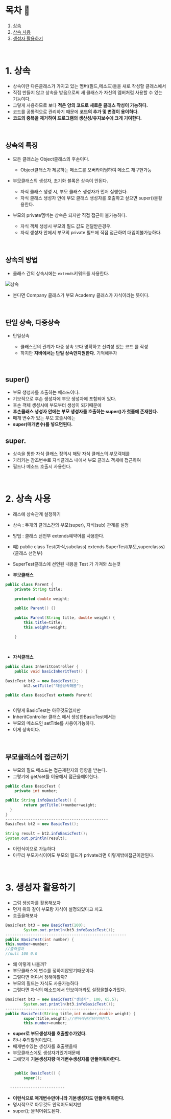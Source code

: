 # 목차 🔖
1. [상속](#1-상속)<br/>
2. [상속 사용](#2-상속-사용)<br/>
3. [생성자 활용하기](#3-생성자-활용하기)<br/>





<br/>

# 1. 상속

- 상속이란 다른클래스가 가지고 있는 멤버(필드,메소드)들을 새로 작성할 클래스에서
- 직접 만들지 않고 상속을 받음으로써 새 클래스가 자신의 멤버처럼 사용할 수 있는기능이다.
- 그렇게 사용하므로 보다 **적은 양의 코드로 새로운 클래스 작성이 가능하다.**
- 코드를 공통적으로 관리하기 때문에 **코드의 추가 및 변경이 용이하다.**
- **코드의 중복을 제거하여 프로그램의 생산성/유지보수에 크게 기여한다.**

<br/>

## 상속의 특징

- 모든 클래스는 Object클래스의 후손이다.

   - Object클래스가 제공하는 메소드를 오버라이딩하여 메소드 재구현가능

- 부모클래스의 생성자, 초기화 블록은 상속이 안된다.

   - 자식 클래스 생성 시, 부모 클래스 생성자가 먼저 실행한다.
   - 자식 클래스 생성자 안에 부모 클래스 생성자를 호출하고 싶으면 super()을활용한다.

- 부모의 private멤버는 상속은 되지만 직접 접근이 불가능하다.

   - 자식 객체 생성시 부모의 필드 값도 전달받은경우.
   - 자식 생성자 안에서 부모의 private 필드에 직접 접근하여 대입이불가능하다.

<br/>


## 상속의 방법

- 클래스 간의 상속시에는 <code>extends</code>키워드를 사용한다.

![상속](https://user-images.githubusercontent.com/126074577/226159246-791c2faa-a5f3-448a-8132-a129802e96d4.png)

- 본다면 Company 클래스가 부모 Academy 클래스가 자식이라는 뜻이다.


<br/>


## 단일 상속, 다중상속

- 단일상속

  - 클래스간의 관계가 다중 상속 보다 명확하고 신뢰성 있는 코드 를 작성
  - 하지만 **자바에서는 단일 상속만지원한다.** 기억해두자


<br/>


## super()

- 부모 생성자를 호출하는 메소드이다.
- 기보적으로 후손 생성자에 부모 생성자에 포함되어 있다.
- 후손 객체 생성시에 부모부터 생성이 되기때문에
- **후손클래스 생성자 안에는 부모 생성자를 호출하는 super()가 첫줄에 존재한다.**
- 매개 변수가 있는 부모 호출시에는 
- **super(매개변수)를 넣으면된다.**


## super.

- 상속을 통한 자식 클래스 정의시 해당 자식 클래스의 부모객체를
- 가리키는 참조변수로 자식클래스 내에서 부모 클래스 객체에 접근하여
- 필드나 메소드 호출시 사용한다.


<br/>


# 2. 상속 사용

- 래스에 상속관계 설정하기
- 상속 : 두개의 클래스간의 부모(super), 자식(sub) 관계를 설정
- 방법 : 클래스 선언부 extends예약어를 사용한다.
- 예) public class Test(자식,subclass) extends SuperTest(부모,superclasss){클래스 선언부}
- SuperTest클래스에 선언된 내용을 Test 가 가져와 쓰는것

- **부모클래스**

```java
public class Parent {
	private String title;
	
	protected double weight;
	
	public Parent() {}
	
	public Parent(String title, double weight) {
		this.title=title;
		this.weight=weight;
		
	}
  ```

<br/>

- **자식클래스**


```java
public class InheritController {
	public void basicInheritTest() {
    
BasicTest bt2 = new BasicTest();
		bt2.setTitle("처음상속해봄");
```

```java
public class BasicTest extends Parent{
  
```

- 이렇게 BasicTest는 아무것도없지만
-  InheritController 클래스 에서 생성한BasicTest에서는
- 부모의 메소드인 setTitle를 사용이가능하다.
- 이게 상속이다.

<br/>

## 부모클래스에 접근하기

- 부모의 필드 메소드는 접근제한자의 영향을 받는다.
- 그렇기에 get/set를 이용해서 접근을해야한다.

```java
public class BasicTest {
	private int number;

public String infoBasicTest() {
		return getTitle()+number+weight;
  }
}
---------------------------------------------  
BasicTest bt2 = new BasicTest();
  
String result = bt2.infoBasicTest();
System.out.println(result);
```

- 이런식이으로 가능하다
- 아무리 부모자식이여도 부모의 필드가 private라면 이렇게밖에접근이안된다.

<br/>

# 3. 생성자 활용하기

- 그럼 생성자를 활용해보자
- 먼저 위와 같이 부모랑 자식이 설정되있다고 치고
- 호출을해보자

```java
BasicTest bt3 = new BasicTest(100);
		System.out.println(bt3.infoBasicTest());
-----------------------------------------------------
public BasicTest(int number) {
this.number=number;
//출력결과
//null 100 0.0
```

- 왜 이렇게 나올까?
- 부모클래스에 변수를 정하지않앗기때문이다.
- 그렇다면 어디서 정해야할까?
- 부모의 필드는 자식도 사용가능하다
- 그렇다면 자식의 메소드에서 안보이더라도 설정을할수가있다.

```java
BasicTest bt3 = new BasicTest("생성자", 100, 65.5);
		System.out.println(bt3.infoBasicTest());
----------------------------------------------
public BasicTest(String title,int number,double weight) {
		super(title,weight);//맨위에선언되어야한다.
		this.number=number;
```
- **super로 부모생성자를 호출할수가있다.**
- 하나 주의할점이있다.
- 매개변수있는 생성자를 호출햇을때
- 부모클래스에도 생성자가있기때문에
- 그에맞게 **기본생성자랑 매개변수생성자를 만들어줘야한다.**

```java

	public BasicTest() {
		super();
   
  ------------------------
```
- **이런식으로 매개변수만아니라 기본생성자도 만들어줘야한다.**
- 명시적으로 아무것도 안적어도되지만
- super(); 을적어줘도된다.

<br/>


